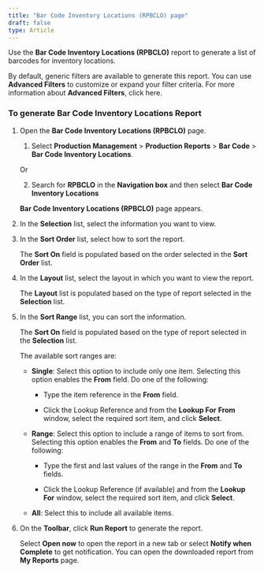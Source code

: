 ```yaml
---
title: "Bar Code Inventory Locations (RPBCLO) page"
draft: false
type: Article
---
```


Use the **Bar Code Inventory Locations (RPBCLO)** report to generate a list of barcodes for inventory locations.

By default, generic filters are available to generate this report. You can use **Advanced Filters** to customize or expand your filter criteria. For more information about **Advanced Filters**, click here.

### To generate Bar Code Inventory Locations Report

1. Open the **Bar Code Inventory Locations (RPBCLO)** page.

    1. Select **Production Management** > **Production Reports** > **Bar Code** > **Bar Code Inventory Locations**.

    Or

    2. Search for **RPBCLO** in the **Navigation box** and then select **Bar Code Inventory Locations**

    **Bar Code Inventory Locations (RPBCLO)** page appears.

2. In the **Selection** list, select the information you want to view.

3. In the **Sort Order** list, select how to sort the report.

    The **Sort On** field is populated based on the order selected in the **Sort Order** list.

4. In the **Layout** list, select the layout in which you want to view the report.

    The **Layout** list is populated based on the type of report selected in the **Selection** list.

5. In the **Sort Range** list, you can sort the information.

    The **Sort On** field is populated based on the type of report selected in the **Selection** list.

    The available sort ranges are:

    - **Single**: Select this option to include only one item. Selecting this option enables the **From** field. Do one of the following:

        - Type the item reference in the **From** field.

        - Click the Lookup Reference and from the **Lookup For** **From** window, select the required sort item, and click **Select**.

    - **Range**: Select this option to include a range of items to sort from. Selecting this option enables the **From** and **To** fields. Do one of the following:

        - Type the first and last values of the range in the **From** and **To** fields.

        - Click the Lookup Reference (if available) and from the **Lookup For** window, select the required sort item, and click **Select**.

    - **All**: Select this to include all available items.

6. On the **Toolbar**, click **Run Report** to generate the report.

    Select **Open now** to open the report in a new tab or select **Notify when Complete** to get notification. You can open the downloaded report from **My Reports** page.

​